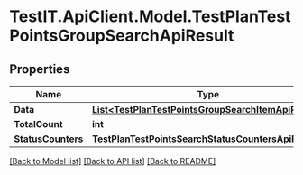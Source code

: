 # TestIT.ApiClient.Model.TestPlanTestPointsGroupSearchApiResult

## Properties

Name | Type | Description | Notes
------------ | ------------- | ------------- | -------------
**Data** | [**List&lt;TestPlanTestPointsGroupSearchItemApiResult&gt;**](TestPlanTestPointsGroupSearchItemApiResult.md) |  | 
**TotalCount** | **int** |  | 
**StatusCounters** | [**TestPlanTestPointsSearchStatusCountersApiResult**](TestPlanTestPointsSearchStatusCountersApiResult.md) |  | 

[[Back to Model list]](../README.md#documentation-for-models) [[Back to API list]](../README.md#documentation-for-api-endpoints) [[Back to README]](../README.md)

